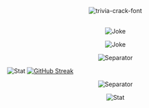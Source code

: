 <div align="center">
    <img src="https://user-images.githubusercontent.com/42694704/137451912-abe4edb4-a6a4-486b-84d2-6249551400fa.gif" alt="trivia-crack-font" border="0">
</div>

<br />

<div align="center">
	
![Joke](https://readme-jokes.vercel.app/api?theme=onedark)
	
</div>

<div align="center">
	
![Joke](https://readme-jokes.vercel.app/api?theme=onedark)

</div>

<div align="center">

![Separator](https://user-images.githubusercontent.com/50140834/151820615-e577f72a-81f9-444c-99e8-7cee404180de.png)

</div>

![Stat](https://github-readme-stats.vercel.app/api?username=cpea2506&show_icons=true&theme=onedark)
[![GitHub Streak](http://github-readme-streak-stats.herokuapp.com?user=cpea2506&theme=onedark&date_format=j%2Fn%5B%2FY%5D)](https://git.io/streak-stats)
	
</div>

<div align="center">

![Separator](https://user-images.githubusercontent.com/50140834/151820615-e577f72a-81f9-444c-99e8-7cee404180de.png)

</div>

<div align="center">

![Stat](https://github-readme-stats.vercel.app/api/top-langs?username=cpea2506&theme=onedark&include_all_commits=true&count_private=true&layout=compact)

</div>
